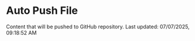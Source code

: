 # Auto Push File

Content that will be pushed to GitHub repository.
Last updated: 07/07/2025, 09:18:52 AM